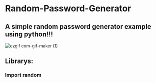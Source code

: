 # Random-Password-Generator
## A simple random password generator example using python!!!

![ezgif com-gif-maker (1)](https://user-images.githubusercontent.com/65880991/97768308-76117800-1af8-11eb-9bf8-3587aff52b3d.gif)

## Librarys:
### Import random
